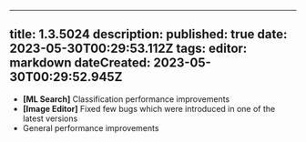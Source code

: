 
---
title: 1.3.5024
description: 
published: true
date: 2023-05-30T00:29:53.112Z
tags: 
editor: markdown
dateCreated: 2023-05-30T00:29:52.945Z
---		
		
- **[ML Search]** Classification performance improvements
- **[Image Editor]** Fixed few bugs which were introduced in one of the latest versions
- General performance improvements